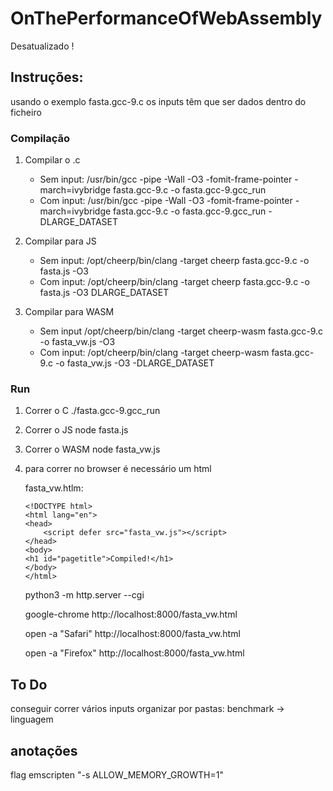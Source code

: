 # OnThePerformanceOfWebAssembly
 Desatualizado !
## Instruções:
usando o exemplo fasta.gcc-9.c
os inputs têm que ser dados dentro do ficheiro

### Compilação

1. Compilar o .c
	- Sem input:
		/usr/bin/gcc -pipe -Wall -O3 -fomit-frame-pointer -march=ivybridge  fasta.gcc-9.c -o fasta.gcc-9.gcc_run
	- Com input:
		/usr/bin/gcc -pipe -Wall -O3 -fomit-frame-pointer -march=ivybridge  fasta.gcc-9.c -o fasta.gcc-9.gcc_run -DLARGE_DATASET

2. Compilar para JS
	- Sem input:
		/opt/cheerp/bin/clang -target cheerp fasta.gcc-9.c -o fasta.js -O3
	- Com input:
		/opt/cheerp/bin/clang -target cheerp fasta.gcc-9.c -o fasta.js -O3 DLARGE_DATASET

3. Compilar para WASM
	- Sem input
		/opt/cheerp/bin/clang -target cheerp-wasm fasta.gcc-9.c -o fasta_vw.js -O3
	- Com input:
		/opt/cheerp/bin/clang -target cheerp-wasm fasta.gcc-9.c -o fasta_vw.js -O3 -DLARGE_DATASET
		

### Run

1. Correr o C
	./fasta.gcc-9.gcc_run

2. Correr o JS
	node fasta.js

3. Correr o WASM
	node fasta_vw.js

4. para correr no browser é necessário um html

	fasta_vw.htlm:
	``` html/op
	<!DOCTYPE html>
	<html lang="en">
	<head>
    	<script defer src="fasta_vw.js"></script>
	</head>
	<body>
	<h1 id="pagetitle">Compiled!</h1>
	</body>
	</html>
	```
	python3 -m http.server --cgi

	google-chrome http://localhost:8000/fasta_vw.html

	open -a "Safari" http://localhost:8000/fasta_vw.html
	
	open -a "Firefox" http://localhost:8000/fasta_vw.html

## To Do
conseguir correr vários inputs
organizar por pastas: benchmark -> linguagem

## anotações
flag emscripten "-s ALLOW_MEMORY_GROWTH=1"




